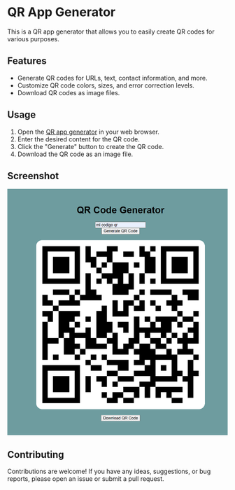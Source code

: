 # QR App Generator

This is a QR app generator that allows you to easily create QR codes for various purposes.

## Features

- Generate QR codes for URLs, text, contact information, and more.
- Customize QR code colors, sizes, and error correction levels.
- Download QR codes as image files.

## Usage

1. Open the [QR app generator](https://javirs200.github.io/QR_Generator_Tool/) in your web browser.
2. Enter the desired content for the QR code.
4. Click the "Generate" button to create the QR code.
5. Download the QR code as an image file.

## Screenshot

![QR App Generator](/screenshots/main.png)

## Contributing

Contributions are welcome! If you have any ideas, suggestions, or bug reports, please open an issue or submit a pull request.